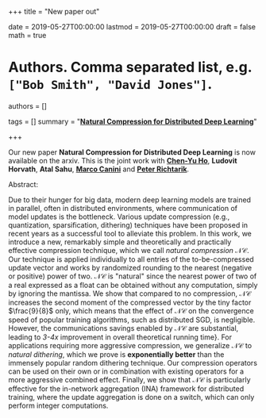 +++
title = "New paper out"


date = 2019-05-27T00:00:00
lastmod = 2019-05-27T00:00:00
draft = false
math = true

# Authors. Comma separated list, e.g. `["Bob Smith", "David Jones"]`.
authors = []

tags = []
summary = "[**Natural Compression for Distributed Deep Learning**](https://arxiv.org/pdf/1905.10988.pdf)"

+++

Our new paper **Natural Compression for Distributed Deep Learning** is now available on the arxiv. This is the joint work with [**Chen-Yu Ho**](https://www.chenyuho.com/), **Ludovit Horvath**, **Atal Sahu**, [**Marco Canini**](https://mcanini.github.io/) and [**Peter Richtarik**](https://richtarik.org/).

Abstract:

Due to their hunger for big data, modern deep learning models are trained in parallel, often in distributed environments, where communication of model updates is the bottleneck. Various update compression (e.g., quantization, sparsification, dithering) techniques have been proposed in recent years as a successful tool to alleviate this problem. In this work, we introduce a new, remarkably simple and theoretically and practically effective compression technique, which we call *natural compression* $\mathcal{NC}$. Our technique is applied individually to all entries of the to-be-compressed update vector and works by randomized rounding to the nearest (negative or positive) power of two. $\mathcal{NC}$ is "natural" since the nearest power of two of a real expressed as a float can be obtained without any computation, simply by ignoring the mantissa. We show that compared to no compression,  $\mathcal{NC}$ increases the second moment of the compressed vector by the tiny factor  $\frac{9}{8}$ only, which means that the effect of $\mathcal{NC}$ on the convergence speed of popular training algorithms, such as distributed SGD, is negligible.  However, the communications savings enabled by $\mathcal{NC}$ are substantial, leading to  _$3$-$4$x_ improvement in overall theoretical running time}. For applications requiring more aggressive compression, we generalize $\mathcal{NC}$ to _natural dithering_, which we prove is **exponentially better** than the immensely popular random dithering technique. Our compression operators can be used on their own or in combination with existing operators for a more aggressive combined effect. Finally, we show that $\mathcal{NC}$ is particularly effective for the in-network aggregation (INA) framework for distributed training, where the update aggregation is done on a switch, which can only perform integer computations.
